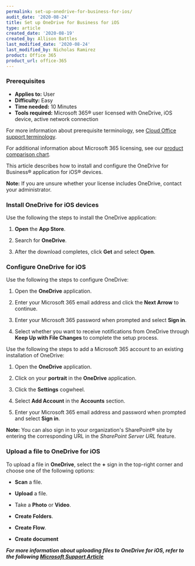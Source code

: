 ```yaml
---
permalink: set-up-onedrive-for-business-for-ios/
audit_date: '2020-08-24'
title: Set up OneDrive for Business for iOS
type: article
created_date: '2020-08-19'
created_by: Allison Battles
last_modified_date: '2020-08-24'
last_modified_by: Nicholas Ramirez
product: Office 365
product_url: office-365
---
```


### Prerequisites 

- **Applies to:** User
- **Difficulty:** Easy
- **Time needed:** 10 Minutes
- **Tools required:** Microsoft 365&reg; user licensed with OneDrive, iOS device, active network connection

For more information about prerequisite terminology, see [Cloud Office support terminology](/how-to/cloud-office-support-terminology).

For additional information about Microsoft 365 licensing, see our [product comparison chart](https://www.rackspace.com/sites/default/files/2020-06/Rackspace-Data-Sheet-Microsoft-365-Plans-and-Pricing-Sheet-CLO-TSK-1487.pdf).

This article describes how to install and configure the OneDrive for Business&reg; application for iOS&reg; devices.

**Note:** If you are unsure whether your license includes OneDrive, contact your administrator.

### Install OneDrive for iOS devices

Use the following the steps to install the OneDrive application:

1. **Open** the **App Store**.

2. Search for **OneDrive**.

3. After the download completes, click **Get** and select **Open**.


### Configure OneDrive for iOS

Use the following the steps to configure OneDrive:

1. Open the **OneDrive** application.

2. Enter your Microsoft 365 email address and click the **Next Arrow** to continue.

3. Enter your Microsoft 365 password when prompted and select **Sign in**.

4. Select whether you want to receive notifications from OneDrive through **Keep Up with File Changes** to complete the setup process.

Use the following the steps to add a Microsoft 365 account to an existing installation of OneDrive:

1. Open the **OneDrive** application.

2. Click on your **portrait** in the **OneDrive** application.

3. Click the **Settings** cogwheel.

4. Select **Add Account** in the **Accounts** section.

5. Enter your Microsoft 365 email address and password when prompted and select **Sign in**.


**Note:** You can also sign in to your organization's SharePoint&reg; site by entering the corresponding URL in the
*SharePoint Server URL* feature.

### Upload a file to OneDrive for iOS

To upload a file in **OneDrive**, select the **+** sign in the top-right corner and choose one of the following options:

- **Scan** a file.

- **Upload** a file.

- Take a **Photo** or **Video**.

- **Create Folders**.

- **Create Flow**.

- **Create document**


***For more information about uploading files to OneDrive for iOS, refer to the following [Microsoft Support Article](https://support.microsoft.com/en-us/office/manually-upload-files-or-photos-to-onedrive-in-ios-fddb9917-2379-45ba-85e3-9e4ec46821dc)***

